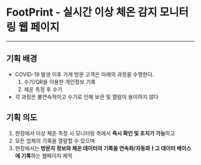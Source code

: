 # FootPrint - 실시간 이상 체온 감지 모니터링 웹 페이지
---
## 기획 배경
- COVID-19 발생 이후 가게 방문 고객은 아래의 과정을 수행한다.
  1. 수기/QR을 이용한 개인정보 기록
  2. 체온 측정 후 수기
- 각 과정은 불연속적이고 수기로 인해 보관 및 열람이 용이하지 않다

## 기획 의도
1. 현장에서 이상 체온 측정 시 모니터링 측에서 **즉시 확인 및 조치가 가능**하고
2. 모든 업체의 기록을 열람할 수 있으며
3. 현장에서는 **방문자 정보와 체온 데이터의 기록을 연속화/자동화ㅏ고 데이터 베이스에 기록**하는 웹페이지 제작
